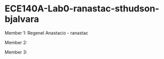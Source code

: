 # ECE140A-Lab0-ranastac-sthudson-bjalvara
Member 1: Regenel Anastacio - ranastac

Member 2:

Member 3:

